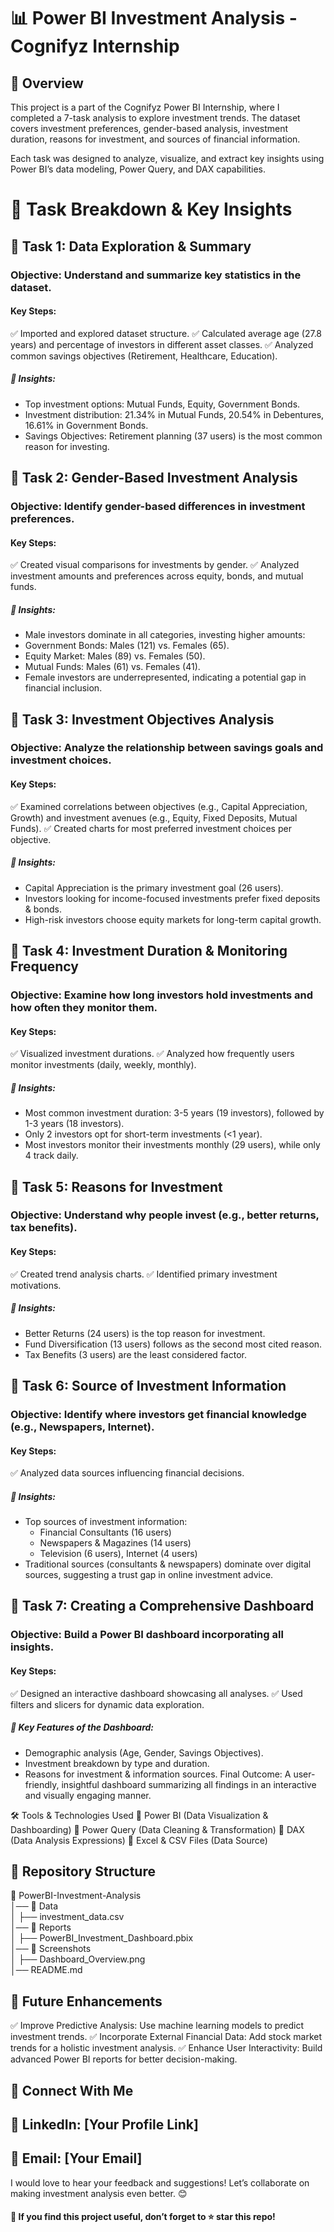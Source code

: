 # 📊 Power BI Investment Analysis - Cognifyz Internship
## 🚀 Overview
This project is a part of the Cognifyz Power BI Internship, where I completed a 7-task analysis to explore investment trends. The dataset covers investment preferences, gender-based analysis, investment duration, reasons for investment, and sources of financial information.

Each task was designed to analyze, visualize, and extract key insights using Power BI’s data modeling, Power Query, and DAX capabilities.

# 📝 Task Breakdown & Key Insights
## 📌 Task 1: Data Exploration & Summary
### Objective: Understand and summarize key statistics in the dataset.
#### Key Steps:
✅ Imported and explored dataset structure.
✅ Calculated average age (27.8 years) and percentage of investors in different asset classes.
✅ Analyzed common savings objectives (Retirement, Healthcare, Education).

##### 🔹 Insights:

* Top investment options: Mutual Funds, Equity, Government Bonds.
* Investment distribution: 21.34% in Mutual Funds, 20.54% in Debentures, 16.61% in Government Bonds.
* Savings Objectives: Retirement planning (37 users) is the most common reason for investing.
## 📌 Task 2: Gender-Based Investment Analysis
### Objective: Identify gender-based differences in investment preferences.
#### Key Steps:
✅ Created visual comparisons for investments by gender.
✅ Analyzed investment amounts and preferences across equity, bonds, and mutual funds.

##### 🔹 Insights:

* Male investors dominate in all categories, investing higher amounts:
* Government Bonds: Males (121) vs. Females (65).
* Equity Market: Males (89) vs. Females (50).
* Mutual Funds: Males (61) vs. Females (41).
* Female investors are underrepresented, indicating a potential gap in financial inclusion.
## 📌 Task 3: Investment Objectives Analysis
### Objective: Analyze the relationship between savings goals and investment choices.
#### Key Steps:
✅ Examined correlations between objectives (e.g., Capital Appreciation, Growth) and investment avenues (e.g., Equity, Fixed Deposits, Mutual Funds).
✅ Created charts for most preferred investment choices per objective.

##### 🔹 Insights:

* Capital Appreciation is the primary investment goal (26 users).
* Investors looking for income-focused investments prefer fixed deposits & bonds.
* High-risk investors choose equity markets for long-term capital growth.
## 📌 Task 4: Investment Duration & Monitoring Frequency
### Objective: Examine how long investors hold investments and how often they monitor them.
#### Key Steps:
✅ Visualized investment durations.
✅ Analyzed how frequently users monitor investments (daily, weekly, monthly).

##### 🔹 Insights:

* Most common investment duration: 3-5 years (19 investors), followed by 1-3 years (18 investors).
* Only 2 investors opt for short-term investments (<1 year).
* Most investors monitor their investments monthly (29 users), while only 4 track daily.
## 📌 Task 5: Reasons for Investment
### Objective: Understand why people invest (e.g., better returns, tax benefits).
#### Key Steps:
✅ Created trend analysis charts.
✅ Identified primary investment motivations.

##### 🔹 Insights:

* Better Returns (24 users) is the top reason for investment.
* Fund Diversification (13 users) follows as the second most cited reason.
* Tax Benefits (3 users) are the least considered factor.
## 📌 Task 6: Source of Investment Information
### Objective: Identify where investors get financial knowledge (e.g., Newspapers, Internet).
#### Key Steps:
✅ Analyzed data sources influencing financial decisions.

##### 🔹 Insights:

* Top sources of investment information:
  * Financial Consultants (16 users)
  * Newspapers & Magazines (14 users)
  * Television (6 users), Internet (4 users)
* Traditional sources (consultants & newspapers) dominate over digital sources, suggesting a trust gap in online investment advice.
## 📌 Task 7: Creating a Comprehensive Dashboard
### Objective: Build a Power BI dashboard incorporating all insights.
#### Key Steps:
✅ Designed an interactive dashboard showcasing all analyses.
✅ Used filters and slicers for dynamic data exploration.

##### 🔹 Key Features of the Dashboard:

* Demographic analysis (Age, Gender, Savings Objectives).
* Investment breakdown by type and duration.
* Reasons for investment & information sources.
Final Outcome: A user-friendly, insightful dashboard summarizing all findings in an interactive and visually engaging manner.

🛠 Tools & Technologies Used
🔹 Power BI (Data Visualization & Dashboarding)
🔹 Power Query (Data Cleaning & Transformation)
🔹 DAX (Data Analysis Expressions)
🔹 Excel & CSV Files (Data Source)

## 📌 Repository Structure

📂 PowerBI-Investment-Analysis  
│── 📁 Data  
│   ├── investment_data.csv  
│── 📁 Reports  
│   ├── PowerBI_Investment_Dashboard.pbix  
│── 📁 Screenshots  
│   ├── Dashboard_Overview.png  
│── README.md  
## 📢 Future Enhancements
✅ Improve Predictive Analysis: Use machine learning models to predict investment trends.
✅ Incorporate External Financial Data: Add stock market trends for a holistic investment analysis.
✅ Enhance User Interactivity: Build advanced Power BI reports for better decision-making.

## 📩 Connect With Me
## 🚀 LinkedIn: [Your Profile Link]
## 📧 Email: [Your Email]

I would love to hear your feedback and suggestions! Let’s collaborate on making investment analysis even better. 😊

#### 🔹 If you find this project useful, don’t forget to ⭐ star this repo!
